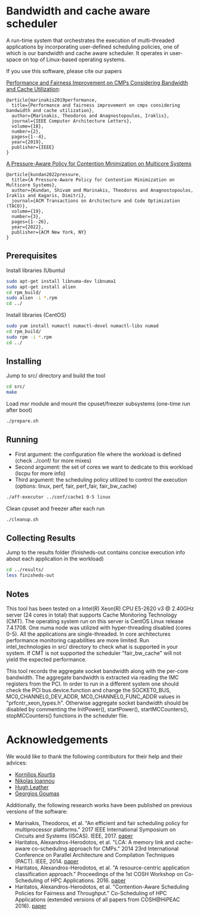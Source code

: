 # Bandwidth and cache aware scheduler

A run-time system that orchestrates the execution of multi-threaded applications by incorporating user-defined scheduling policies, one of which is our bandwidth and cache aware scheduler. It operates in user-space on top of Linux-based operating systems.

If you use this software, please cite our papers

[Performance and Fairness Improvement on CMPs Considering Bandwidth and Cache Utilization](https://ieeexplore.ieee.org/document/8854176):
```
@article{marinakis2019performance,
  title={Performance and fairness improvement on cmps considering bandwidth and cache utilization},
  author={Marinakis, Theodoros and Anagnostopoulos, Iraklis},
  journal={IEEE Computer Architecture Letters},
  volume={18},
  number={2},
  pages={1--4},
  year={2019},
  publisher={IEEE}
}
```

[A Pressure-Aware Policy for Contention Minimization on Multicore Systems](https://dl.acm.org/doi/full/10.1145/3524616)
```
@article{kundan2022pressure,
  title={A Pressure-Aware Policy for Contention Minimization on Multicore Systems},
  author={Kundan, Shivam and Marinakis, Theodoros and Anagnostopoulos, Iraklis and Kagaris, Dimitri},
  journal={ACM Transactions on Architecture and Code Optimization (TACO)},
  volume={19},
  number={3},
  pages={1--26},
  year={2022},
  publisher={ACM New York, NY}
}
```

## Prerequisites

Install libraries (Ubuntu)

```bash
sudo apt-get install libnuma-dev libnuma1
sudo apt-get install alien
cd rpm_build/
sudo alien -i *.rpm
cd ../
```

Install libraries (CentOS)

```bash
sudo yum install numactl numactl-devel numactl-libs numad
cd rpm_build/
sudo rpm -i *.rpm
cd ../
```

## Installing

Jump to src/ directory and build the tool

```bash
cd src/
make
```

Load msr module and mount the cpuset/freezer subsystems (one-time run after boot)

```bash
./prepare.sh
```
## Running

- First argument: the configuration file where the workload is defined (check ../conf/ for more mixes)
- Second argument: the set of cores we want to dedicate to this workload (lscpu for more info)
- Third argument: the scheduling policy utilized to control the execution (options: linux, perf, fair, perf_fair, fair_bw_cache)

```bash
./aff-executor ../conf/cache1 0-5 linux
```
Clean cpuset and freezer after each run

```bash
./cleanup.sh
```

## Collecting Results

Jump to the results folder (finisheds-out contains concise execution info about each application in the workload)

```bash
cd ../results/
less finisheds-out
```

## Notes

This tool has been tested on a Intel(R) Xeon(R) CPU E5-2620 v3 @ 2.40GHz server (24 cores in total) that supports Cache Monitoring Technology (CMT).
The operating system run on this server is CentOS Linux release 7.4.1708. One numa node was utilized with hyper-threading disabled (cores 0-5). All the applications are single-threaded. In core architectures performance monitoring capabilities are more limited. Run intel_technologies in src/ directory to check what is supported in your system. If CMT is not supported the scheduler "fair_bw_cache" will not yield the expected performance.

This tool records the aggregate socket bandwidth along with the per-core bandwidth. The aggregate bandwidth is extracted via reading the IMC registers from the PCI. In order to run in a different system one should check the PCI bus.device.function and change the SOCKET0_BUS, MC0_CHANNEL0_DEV_ADDR, MC0_CHANNEL0_FUNC_ADDR values in "prfcntr_xeon_types.h".
Otherwise aggregate socket bandwidth should be disabled by commenting the InitPower(), startPower(), startMCCounters(), stopMCCounters() functions in the scheduler file.

# Acknowledgements

We would like to thank the following contributors for their help and their advices:

- [Kornilios Kourtis](mailto:kkourt@kkourt.io)
- [Nikolas Ioannou](mailto:nio@zurich.ibm.com)
- [Hugh Leather](mailto:hleather@inf.ed.ac.uk)
- [Georgios Goumas](mailto:goumas@cslab.ntua.gr)

Additionally, the following research works have been published on previous versions of the software:

- Marinakis, Theodoros, et al. "An efficient and fair scheduling policy for multiprocessor platforms." 2017 IEEE International Symposium on Circuits and Systems (ISCAS). IEEE, 2017. [paper](https://ieeexplore.ieee.org/document/8050758)
- Haritatos, Alexandros-Herodotos, et al. "LCA: A memory link and cache-aware co-scheduling approach for CMPs." 2014 23rd International Conference on Parallel Architecture and Compilation Techniques (PACT). IEEE, 2014. [paper](https://ieeexplore.ieee.org/abstract/document/7855923)
- Haritatos, Alexandros-Herodotos, et al. "A resource-centric application classification approach." Proceedings of the 1st COSH Workshop on Co-Scheduling of HPC Applications. 2016. [paper](https://mediatum.ub.tum.de/?id=1286948)
- Haritatos, Alexandros-Herodotos, et al. "Contention-Aware Scheduling Policies for Fairness and Throughput." Co-Scheduling of HPC Applications (extended versions of all papers from COSH@HiPEAC 2016). [paper](http://ebooks.iospress.nl/publication/45982)
